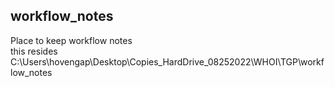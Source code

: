 ## workflow_notes
Place to keep workflow notes  
this resides C:\Users\hovengap\Desktop\Copies_HardDrive_08252022\WHOI\TGP\workflow_notes
